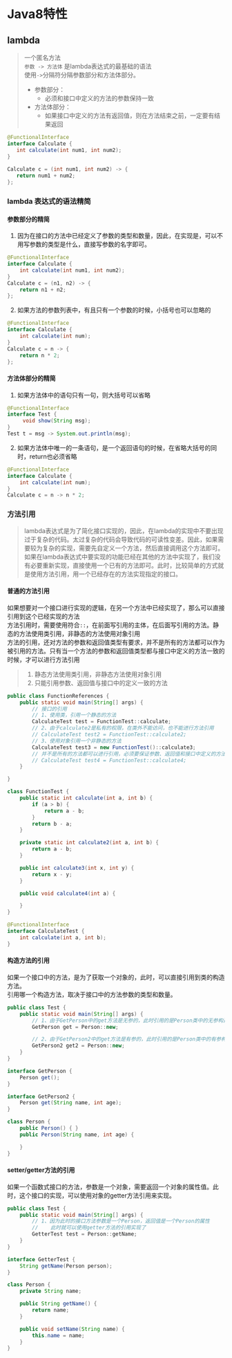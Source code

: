 # Java8特性

## lambda
> 一个匿名方法<br>
> `参数 -> 方法体` 是lambda表达式的最基础的语法<br>
> 使用`->`分隔符分隔参数部分和方法体部分。
>  - 参数部分：
>       - 必须和接口中定义的方法的参数保持一致
>  - 方法体部分：
>       - 如果接口中定义的方法有返回值，则在方法结束之前，一定要有结果返回

```java
@FunctionalInterface
interface Calculate {
   int calculate(int num1, int num2);
}
​
Calculate c = (int num1, int num2) -> { 
   return num1 + num2;
};
```

### lambda 表达式的语法精简

#### 参数部分的精简
1. 因为在接口的方法中已经定义了参数的类型和数量，因此，在实现是，可以不用写参数的类型是什么，直接写参数的名字即可。
```java
@FunctionalInterface
interface Calculate {
    int calculate(int num1, int num2);
}
Calculate c = (n1, n2) -> {
    return n1 + n2;
};
```

2. 如果方法的参数列表中，有且只有一个参数的时候，小括号也可以忽略的
```java
@FunctionalInterface
interface Calculate {
    int calculate(int num);
}
Calculate c = n -> {
    return n * 2;
};
```

#### 方法体部分的精简

1. 如果方法体中的语句只有一句，则大括号可以省略
```java
@FunctionalInterface
interface Test {
     void show(String msg);
}
Test t = msg -> System.out.println(msg);

```

2. 如果方法体中唯一的一条语句，是一个返回语句的时候，在省略大括号的同时，return也必须省略
```java 
@FunctionalInterface
interface Calculate {
    int calculate(int num);
}
Calculate c = n -> n * 2;
```

### 方法引用

> lambda表达式是为了简化接口实现的，因此，在lambda的实现中不要出现过于复杂的代码。太过复杂的代码会导致代码的可读性变差。因此，如果需要较为复杂的实现，需要先自定义一个方法，然后直接调用这个方法即可。<br>
  如果在lambda表达式中要实现的功能已经在其他的方法中实现了，我们没有必要重新实现，直接使用一个已有的方法即可。此时，比较简单的方式就是使用方法引用，用一个已经存在的方法实现指定的接口。

#### 普通的方法引用
如果想要对一个接口进行实现的逻辑，在另一个方法中已经实现了，那么可以直接引用到这个已经实现的方法<br>
方法引用时，需要使用符合`::`，在前面写引用的主体，在后面写引用的方法。静态的方法使用类引用，非静态的方法使用对象引用<br>
方法的引用，还对方法的参数和返回值类型有要求，并不是所有的方法都可以作为被引用的方法。只有当一个方法的参数和返回值类型都与接口中定义的方法一致的时候，才可以进行方法引用

> 1. 静态方法使用类引用，非静态方法使用对象引用
> 2. 只能引用参数、返回值与接口中的定义一致的方法

```java
public class FunctionReferences {
    public static void main(String[] args) {
        // 接口的引用
        // 1、使用类，引用一个静态的方法
        CalculateTest test = FunctionTest::calculate;
        // 2、由于calculate2是私有的权限，在类外不能访问，也不能进行方法引用
        // CalculateTest test2 = FunctionTest::calculate2;
        // 3、使用对象引用一个非静态的方法
        CalculateTest test3 = new FunctionTest()::calculate3;
        // 并不是所有的方法都可以进行引用，必须要保证参数、返回值和接口中定义的方法完全一致才可以
        // CalculateTest test4 = FunctionTest::calculate4;
    }

}

class FunctionTest {
    public static int calculate(int a, int b) {
        if (a > b) {
            return a - b;
        }
        return b - a;
    }

    private static int calculate2(int a, int b) {
        return a - b;
    }

    public int calculate3(int x, int y) {
        return x - y;
    }

    public void calculate4(int a) {

    }
}

@FunctionalInterface
interface CalculateTest {
    int calculate(int a, int b);
}
```

#### 构造方法的引用
如果一个接口中的方法，是为了获取一个对象的，此时，可以直接引用到类的构造方法。<br>
引用哪一个构造方法，取决于接口中的方法参数的类型和数量。
```java
public class Test {
    public static void main(String[] args) {
        // 1、由于GetPerson中的get方法是无参的，此时引用的是Person类中的无参构造方法
        GetPerson get = Person::new;

        // 2、由于GetPerson2中的get方法是有参的，此时引用的是Person类中的有参构造方法
        GetPerson2 get2 = Person::new;
    }
}

interface GetPerson {
    Person get();
}

interface GetPerson2 {
    Person get(String name, int age);
}

class Person {
    public Person() { }
    public Person(String name, int age) {

    }
}
```

#### setter/getter方法的引用
如果一个函数式接口的方法，参数是一个对象，需要返回一个对象的属性值。此时，这个接口的实现，可以使用对象的getter方法引用来实现。
```java 
public class Test {
    public static void main(String[] args) {
        // 1、因为此时的接口方法参数是一个Person，返回值是一个Person的属性
        //    此时就可以使用getter方法的引用实现了
        GetterTest test = Person::getName;
    }
}

interface GetterTest {
    String getName(Person person);
}

class Person {
    private String name;

    public String getName() {
        return name;
    }

    public void setName(String name) {
        this.name = name;
    }
}
```